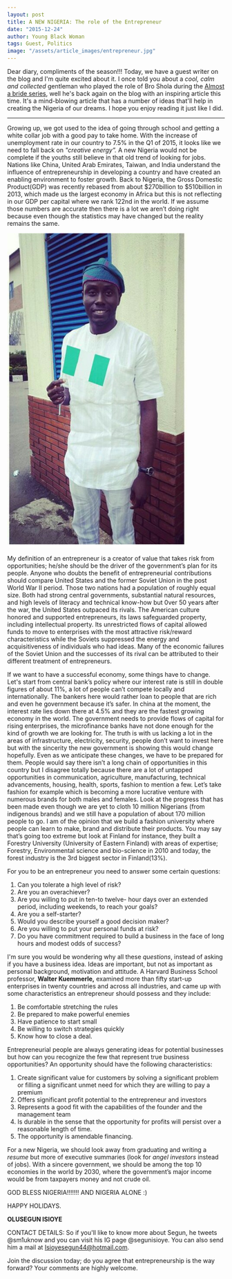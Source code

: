 ```yaml
---
layout: post
title: A NEW NIGERIA: The role of the Entrepreneur
date: "2015-12-24"
author: Young Black Woman
tags: Guest, Politics
image: "/assets/article_images/entrepreneur.jpg"
---
```


Dear diary, compliments of the season!!! Today, we have a guest writer on the blog and I'm quite excited about it. I once told you about a *cool, calm and collected* gentleman who played the role of Bro Shola during the [Almost a bride series](http://thediaryofayoungblackwoman.com/2014/11/17/almost-a-bride-behind-scenes_17.html), well he's back again on the blog with an inspiring article this time. It's a mind-blowing article that has a number of ideas that'll help in creating the Nigeria of our dreams. I hope you enjoy reading it just like I did.

*******************

Growing up, we got used to the idea of going through school and getting a white collar job with a good pay to take home. With the increase of unemployment rate in our country to 7.5% in the Q1 of 2015, it looks like we need to fall back on *"creative energy”.* A new Nigeria would not be complete if the youths still believe in that old trend of looking for jobs. Nations like China, United Arab Emirates, Taiwan, and India understand the influence of entrepreneurship in developing a country and have created an enabling environment to foster growth. Back to Nigeria, the Gross Domestic Product(GDP) was recently rebased from about $270billion to $510billion in 2013, which made us the largest economy in Africa but this is not reflecting in our GDP per capital where we rank 122nd in the world. If we assume those numbers are accurate then there is a lot we aren’t doing right because even though the statistics may have changed but the reality remains the same.

![Patriotic Segun](/assets/article_images/segun.jpg)

My definition of an entrepreneur is a creator of value that takes risk from opportunities; he/she should be the driver of the government’s plan for its people. Anyone who doubts the benefit of entrepreneurial contributions should compare United States and the former Soviet Union in the post World War II period. Those two nations had a population of roughly equal size. Both had strong central governments, substantial natural resources, and high levels of literacy and technical know-how but 0ver 50 years after the war, the United States outpaced its rivals. The American culture honored and supported entrepreneurs, its laws safeguarded property, including intellectual property. Its unrestricted flows of capital allowed funds to move to enterprises with the most attractive risk/reward characteristics while the Soviets suppressed the energy and acquisitiveness of individuals who had ideas. Many of the economic failures of the Soviet Union and the successes of its rival can be attributed to their different treatment of entrepreneurs.

If we want to have a successful economy,  some things have to change. Let's start from central bank’s policy where our interest rate is still in double figures of about 11%, a lot of people can’t compete locally and internationally. The bankers here would rather loan to people that are rich and even he government because it’s safer. In china at the moment, the interest rate lies down there at 4.5% and they are the fastest growing economy in the world. The government needs to provide flows of capital for rising enterprises, the microfinance banks have not done enough for the kind of growth we are looking for. The truth is with us lacking a lot in the areas of infrastructure, electricity, security, people don’t want to invest here but with the sincerity the new government is showing this would change hopefully. Even as we anticipate these changes, we have to be prepared for them. People would say there isn’t a long chain of opportunities in this country but I disagree totally because there are a lot of untapped opportunities in communication, agriculture, manufacturing, technical advancements, housing, health, sports, fashion to mention a few. Let’s take fashion for example which is becoming a more lucrative venture with numerous brands for both males and females. Look at the progress that has been made even though we are yet to cloth 10 million Nigerians (from indigenous brands) and we still have a population of about 170 million people to go. I am of the opinion that we build a fashion university where people can learn to make, brand and distribute their products. You may say that’s going too extreme but look at Finland for instance, they built a Forestry University (University of Eastern Finland) with areas of expertise; Forestry, Environmental science and bio-science in 2010 and today, the forest industry is the 3rd biggest sector in Finland(13%).

For you to be an entrepreneur you need to answer some certain questions:
1.	Can you tolerate a high level of risk?
2.	Are you an overachiever?
3.	Are you willing to put in ten-to twelve- hour days over an extended period, including weekends, to reach your goals?
4.	Are you a self-starter?
5.	Would you describe yourself a good decision maker?
6.	Are you willing to put your personal funds at risk?
7.	Do you have commitment required to build a business in the face of long hours and modest odds of success?

I'm sure you would be wondering why all these *questions*, instead of asking if you have a business idea. Ideas are important, but not as important as personal background, motivation and attitude. A Harvard Business School professor, **Walter Kuemmerle,** examined more than fifty start-up enterprises in twenty countries and across all industries, and came up with some characteristics an entrepreneur should possess and they include:
1.	Be comfortable stretching the rules
2.	Be prepared to make powerful enemies
3.	Have patience to start small
4.	Be willing to switch strategies quickly
5.	Know how to close a deal.

Entrepreneurial people are always generating ideas for potential businesses but how can you recognize the few that represent true business opportunities? An opportunity should have the following characteristics:
1.	Create significant value for customers by solving a significant problem or filling a significant unmet need for which they are willing to pay a premium
2.	Offers significant profit potential to the entrepreneur and investors
3.	Represents  a good fit with the capabilities of the founder and the management team
4.	Is durable in the sense that the opportunity for profits will persist over a reasonable length of time.
5.	The opportunity is amendable financing.

For a new Nigeria, we should look away from graduating and writing a *resume* but more of executive summaries (look for *angel investors* instead of jobs). With a sincere government, we should be among the top 10 economies in the world by 2030, where the government’s major income would be from taxpayers money and not crude oil.

GOD BLESS NIGERIA!!!!!!! AND NIGERIA ALONE :)

HAPPY HOLIDAYS.

**OLUSEGUN ISIOYE**


CONTACT DETAILS: So if you'll like to know more about Segun, he tweets @sm1uknow and you can visit his IG page @segunisioye. You can also send him a mail at Isioyesegun44@hotmail.com.

Join the discussion today; do you agree that entrepreneurship is the way forward? Your comments are highly welcome.
